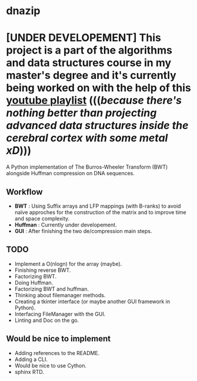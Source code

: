 # dnazip

# [UNDER DEVELOPEMENT] This project is a part of the algorithms and data structures course in my master's degree and it's currently being worked on with the help of this [youtube playlist](https://youtube.com/playlist?list=PLJOShNabSl-qsp5-D-WJe0Dk9nIE5aPC1) (((***because there's nothing better than projecting advanced data structures inside the cerebral cortex with some metal xD***)))

A Python implementation of The Burros-Wheeler Transform (BWT) alongside Huffman compression on DNA sequences.

## Workflow 
- **BWT** : Using Suffix arrays and LFP mappings (with B-ranks) to avoid naïve approches for the construction of the matrix and to improve time and space complexity.
- **Huffman** : Currently under developement.
- **GUI** : After finishing the two de/compression main steps.

## TODO 
- Implement a O(nlogn) for the array (maybe).
- Finishing reverse BWT.
- Factorizing BWT.
- Doing Huffman.
- Factorizing BWT and huffman.
- Thinking about filemanager methods.
- Creating a tkinter interface (or maybe another GUI framework in Python).
- Interfacing FileManager with the GUI.
- Linting and Doc on the go.

## Would be nice to implement
- Adding references to the README.
- Adding a CLI.
- Would be nice to use Cython.
- sphinx RTD.

